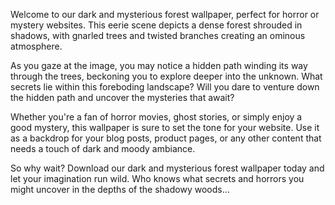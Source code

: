 <!--
Write me content for website with wallpaper "A dark and moody forest with a hidden path for a horror or mystery website"
-->

<!--font:Poppins-->

Welcome to our dark and mysterious forest wallpaper, perfect for horror or mystery websites. This eerie scene depicts a dense forest shrouded in shadows, with gnarled trees and twisted branches creating an ominous atmosphere.

As you gaze at the image, you may notice a hidden path winding its way through the trees, beckoning you to explore deeper into the unknown. What secrets lie within this foreboding landscape? Will you dare to venture down the hidden path and uncover the mysteries that await?

Whether you're a fan of horror movies, ghost stories, or simply enjoy a good mystery, this wallpaper is sure to set the tone for your website. Use it as a backdrop for your blog posts, product pages, or any other content that needs a touch of dark and moody ambiance.

So why wait? Download our dark and mysterious forest wallpaper today and let your imagination run wild. Who knows what secrets and horrors you might uncover in the depths of the shadowy woods...
